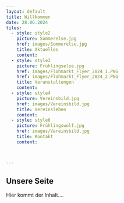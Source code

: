 ```yaml
---
layout: default
title: Willkommen
date: 28.06.2024
tiles:
  - style: style2
    picture: Sommerelse.jpg
    href: images/Sommerelse.jpg
    title: Aktuelles
    content: 
  - style: style3
    picture: Frühlingselse.jpg
    href: images/Flohmarkt_Flyer_2024_1.PNG 
    href: images/Flohmarkt_Flyer_2024_2.PNG
    title: Veranstaltungen
    content:
  - style: style4
    picture: Vereinsbild.jpg
    href: images/Vereinsbild.jpg
    title: Vereinsleben
    content:
  - style: style6
    picture: Frühlingswolf.jpg
    href: images/Vereinsbild.jpg
    title: Kontakt
    content:



---
```


## Unsere Seite

Hier kommt der Inhalt....

